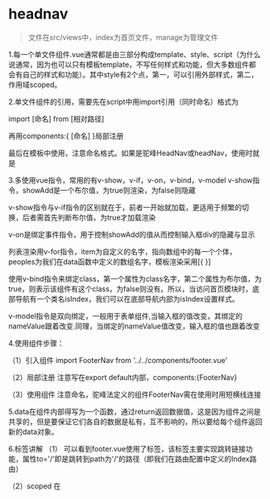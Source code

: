 # headnav

> 文件在src/views中，index为首页文件，manage为管理文件

1.每一个单文件组件.vue通常都是由三部分构成template、style、script（为什么说通常，因为也可以只有模板template，不写任何样式和功能，但大多数组件都会有自己的样式和功能）。其中style有2个点，第一，可以引用外部样式，第二，作用域scoped。

2.单文件组件的引用，需要先在script中用import引用（同时命名）格式为

import [命名] from [相对路径]

再用components:{ [命名] }局部注册

最后在模板中使用，注意命名格式。如果是驼峰HeadNav或headNav，使用时就是<head-nav>

3.多使用vue指令，常用的有v-show，v-if，v-on，v-bind，v-model
v-show指令，showAdd是一个布尔值，为true则渲染，为false则隐藏

v-show指令与v-if指令的区别就在于，前者一开始就加载，更适用于频繁的切换，后者需首先判断布尔值，为true才加载渲染

v-on是绑定事件指令，用于控制showAdd的值从而控制输入框div的隐藏与显示

列表渲染用v-for指令，item为自定义的名字，指向数组中的每一个个体，peoples为我们在data函数中定义的数组名字，模板渲染采用[{ }]

使用v-bind指令来绑定class，第一个属性为class名字，第二个属性为布尔值，为true，则表示该组件有这个class，为false则没有。所以，当访问首页模块时，底部导航有一个类名isIndex，我们可以在底部导航内部为isIndex设置样式。

v-model指令是双向绑定，一般用于表单组件,当输入框的值改变，其绑定的nameValue跟着改变.同理，当绑定的nameValue值改变，输入框的值也跟着改变

4.使用组件步骤：

（1）引入组件     import FooterNav from '../../components/footer.vue'

（2）局部注册     注意写在export default内部，components:{FooterNav}

（3）使用组件    <footer-nav></footer-nav> 注意命名，驼峰法定义的组件FooterNav需在使用时用短横线连接<footer-nav>

5.data在组件内部得写为一个函数，通过return返回数据值，这是因为组件之间是共享的，但是要保证它们各自的数据是私有，互不影响的，所以要给每个组件返回新的data对象。

6.标签讲解
（1）<router-link>
可以看到footer.vue使用了<router-link>标签，该标签主要实现跳转链接功能，属性to='/'即是跳转到path为'/'的路径（即我们在路由配置中定义的Index路由）

（2）scoped
在<style>标签上添加scoped，声明作用域，样式效果只在该页面内生效，不污染全局。

## Build Setup

``` bash
# install dependencies
npm install

# serve with hot reload at localhost:8080
npm run dev

# build for production with minification
npm run build

# build for production and view the bundle analyzer report
npm run build --report
```

For a detailed explanation on how things work, check out the [guide](http://vuejs-templates.github.io/webpack/) and [docs for vue-loader](http://vuejs.github.io/vue-loader).

